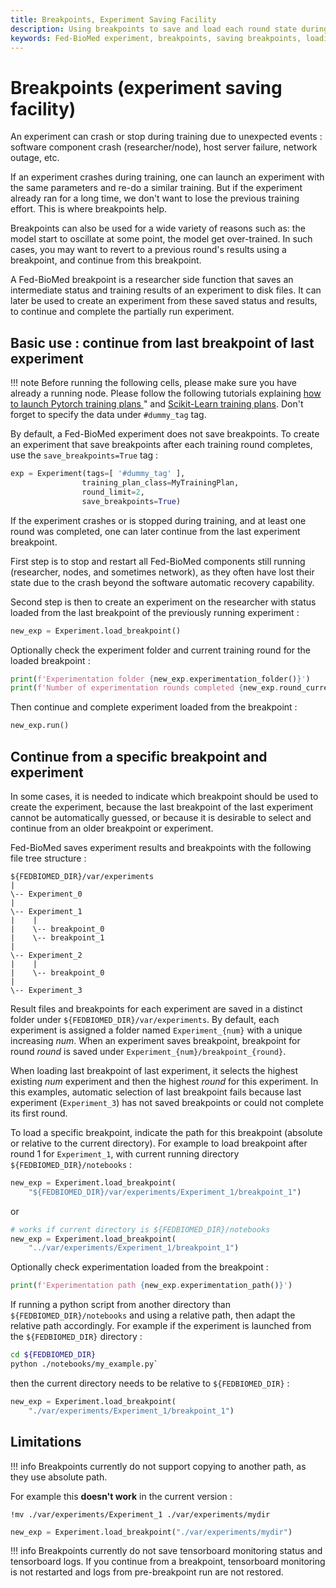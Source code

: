 ```yaml
---
title: Breakpoints, Experiment Saving Facility
description: Using breakpoints to save and load each round state during federated training in case of crash or stop. 
keywords: Fed-BioMed experiment, breakpoints, saving breakpoints, loading breakpoints
---
```


# Breakpoints (experiment saving facility)

An experiment can crash or stop during training due to unexpected events : software component crash (researcher/node), host server failure, network outage, etc. 

If an experiment crashes during training, one can launch an experiment with the same parameters and re-do a similar training. But if the experiment already ran for a long time, we don't want to lose the previous training effort. This is where breakpoints help.

Breakpoints can also be used for a wide variety of reasons such as: the model start to oscillate at some point, the model get over-trained. In such cases, you may want to revert to a previous round's results using a breakpoint, and continue from this breakpoint.

A Fed-BioMed breakpoint is a researcher side function that saves an intermediate status and training results of an experiment to disk files. It can later be used to create an experiment from these saved status and results, to continue and complete the partially run experiment.


## Basic use : continue from last breakpoint of last experiment

!!! note
    Before running the following cells, please make sure you have already a running node. Please follow the following tutorials explaining
    [how to launch Pytorch training plans ](../pytorch/01_PyTorch_MNIST_Single_Node_Tutorial.ipynb)" and
    [Scikit-Learn training plans](../scikit-learn/01_sklearn_MNIST_classification_tutorial.ipynb).
    Don't forget to specify the data under `#dummy_tag` tag.


By default, a Fed-BioMed experiment does not save breakpoints. To create an experiment that save breakpoints after each training round completes, use the `save_breakpoints=True` tag :


```python
exp = Experiment(tags=[ '#dummy_tag' ],
                training_plan_class=MyTrainingPlan,
                round_limit=2,
                save_breakpoints=True)
```

If the experiment crashes or is stopped during training, and at least one round was completed, one can later continue from the last experiment breakpoint.

First step is to stop and restart all Fed-BioMed components still running (researcher, nodes, and sometimes network), as they often have lost their state due to the crash beyond the software automatic recovery capability.

Second step is then to create an experiment on the researcher with status loaded from the last breakpoint of the previously running experiment :

```python
new_exp = Experiment.load_breakpoint()
```

Optionally check the experiment folder and current training round for the loaded breakpoint :

```python
print(f'Experimentation folder {new_exp.experimentation_folder()}')
print(f'Number of experimentation rounds completed {new_exp.round_current()}')
```

Then continue and complete experiment loaded from the breakpoint :

```python
new_exp.run()
```



## Continue from a specific breakpoint and experiment

In some cases, it is needed to indicate which breakpoint should be used to create the experiment, because the last breakpoint of the last experiment cannot be automatically guessed, or because it is desirable to select and continue from an older breakpoint or experiment.

Fed-BioMed saves experiment results and breakpoints with the following file tree structure :
```
${FEDBIOMED_DIR}/var/experiments
|
\-- Experiment_0
|
\-- Experiment_1
|    |
|    \-- breakpoint_0
|    \-- breakpoint_1
|
\-- Experiment_2
|    |
|    \-- breakpoint_0
|
\-- Experiment_3
```

Result files and breakpoints for each experiment are saved in a distinct folder under `${FEDBIOMED_DIR}/var/experiments`. By default, each experiment is assigned a folder named `Experiment_{num}` with a unique increasing *num*. When an experiment saves breakpoint, breakpoint for round *round* is saved under `Experiment_{num}/breakpoint_{round}`.

When loading last breakpoint of last experiment, it selects the highest existing *num* experiment and then the highest *round* for this experiment. In this examples, automatic selection of last breakpoint fails because last experiment (`Experiment_3`) has not saved breakpoints or could not complete its first round.

To load a specific breakpoint, indicate the path for this breakpoint (absolute or relative to the current directory). For example to load breakpoint after round 1 for `Experiment_1`, with current running directory `${FEDBIOMED_DIR}/notebooks` :

```python
new_exp = Experiment.load_breakpoint(
    "${FEDBIOMED_DIR}/var/experiments/Experiment_1/breakpoint_1")
```

or

```python
# works if current directory is ${FEDBIOMED_DIR}/notebooks
new_exp = Experiment.load_breakpoint(
    "../var/experiments/Experiment_1/breakpoint_1")
```

Optionally check experimentation loaded from the breakpoint :

```python
print(f'Experimentation path {new_exp.experimentation_path()}')
```

If running a python script from another directory than `${FEDBIOMED_DIR}/notebooks` and using a relative path,
then adapt the relative path accordingly.
For example if the experiment is launched from the `${FEDBIOMED_DIR}` directory :
```bash
cd ${FEDBIOMED_DIR}
python ./notebooks/my_example.py`
```

then the current directory needs to be relative to `${FEDBIOMED_DIR}` :

```python
new_exp = Experiment.load_breakpoint(
    "./var/experiments/Experiment_1/breakpoint_1")
```



## Limitations

!!! info
    Breakpoints currently do not support copying to another path, as they use absolute path. 


For example this **doesn't work** in the current version :

```shell
!mv ./var/experiments/Experiment_1 ./var/experiments/mydir
```
```python
new_exp = Experiment.load_breakpoint("./var/experiments/mydir")
```

!!! info
    Breakpoints currently do not save tensorboard monitoring status and tensorboard logs. If you continue from a breakpoint, tensorboard monitoring is not restarted and logs from pre-breakpoint run are not restored.

